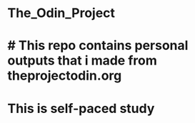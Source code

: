 # The_Odin_Project
# # This repo contains personal outputs that i made from theprojectodin.org
# This is self-paced study 
